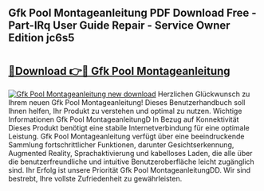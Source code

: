 ## Gfk Pool Montageanleitung PDF Download Free - Part-IRq User Guide Repair - Service Owner Edition jc6s5

# <h2><a href="http://df8nha.blite.top/?on=Gfk+Pool+Montageanleitung">🔗Download 👉🔴 Gfk Pool Montageanleitung</a></h2>

[![Gfk Pool Montageanleitung new download](https://i.imgur.com/lujVjoI.png)](http://df8nha.blite.top/?on=Gfk+Pool+Montageanleitung)
Herzlichen Glückwunsch zu Ihrem neuen Gfk Pool Montageanleitung! Dieses Benutzerhandbuch soll Ihnen helfen, Ihr Produkt zu verstehen und optimal zu nutzen. Wichtige Informationen Gfk Pool MontageanleitungD In Bezug auf Konnektivität Dieses Produkt benötigt eine stabile Internetverbindung für eine optimale Leistung. Gfk Pool Montageanleitung verfügt über eine beeindruckende Sammlung fortschrittlicher Funktionen, darunter Gesichtserkennung, Augmented Reality, Sprachaktivierung und kabelloses Laden, die alle über die benutzerfreundliche und intuitive Benutzeroberfläche leicht zugänglich sind. Ihr Erfolg ist unsere Priorität Gfk Pool MontageanleitungDD. Wir sind bestrebt, Ihre vollste Zufriedenheit zu gewährleisten.
